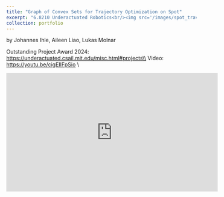 ```yaml
---
title: "Graph of Convex Sets for Trajectory Optimization on Spot"
excerpt: "6.8210 Underactuated Robotics<br/><img src='/images/spot_traversing.png' width='50%' height='50%'>"
collection: portfolio
---
```

by Johannes Ihle, Aileen Liao, Lukas Molnar

Outstanding Project Award 2024: https://underactuated.csail.mit.edu/misc.html#projects\\
Video: https://youtu.be/cigEIIFpSio \\

<iframe width="560" height="315" src="https://www.youtube.com/embed/cigEIIFpSio?si=JkurdtQg9reivoCS" title="YouTube video player" frameborder="0" allowfullscreen></iframe>

